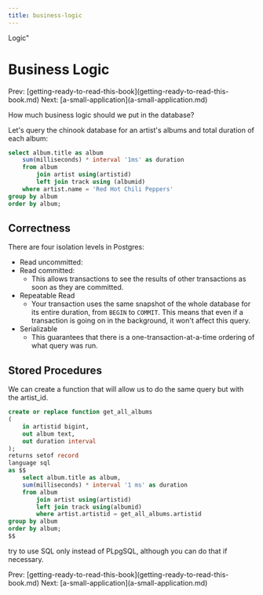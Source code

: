 ```yaml
---
title: business-logic
---
```


Logic\"

# Business Logic

Prev:
\[getting-ready-to-read-this-book](getting-ready-to-read-this-book.md)
Next:
\[a-small-application](a-small-application.md)

How much business logic should we put in the database?

Let\'s query the chinook database for an artist\'s albums and total
duration of each album:

```sql
select album.title as album
    sum(milliseconds) * interval '1ms' as duration
    from album
        join artist using(artistid)
        left join track using (albumid)
    where artist.name = 'Red Hot Chili Peppers'
group by album
order by album;
```

## Correctness

There are four isolation levels in Postgres:

- Read uncommitted:
- Read committed:
  - This allows transactions to see the results of other
    transactions as soon as they are committed.
- Repeatable Read
  - Your transaction uses the same snapshot of the whole database
    for its entire duration, from `BEGIN` to `COMMIT`. This means
    that even if a transaction is going on in the background, it
    won\'t affect this query.
- Serializable
  - This guarantees that there is a one-transaction-at-a-time
    ordering of what query was run.

## Stored Procedures

We can create a function that will allow us to do the same query but
with the artist_id.

```sql
create or replace function get_all_albums
(
    in artistid bigint,
    out album text,
    out duration interval
);
returns setof record
language sql
as $$
    select album.title as album,
    sum(milliseconds) * interval '1 ms' as duration
    from album
        join artist using(artistid)
        left join track using(albumid)
        where artist.artistid = get_all_albums.artistid
group by album
order by album;
$$
```

try to use SQL only instead of PLpgSQL, although you can do that if
necessary.

Prev:
\[getting-ready-to-read-this-book](getting-ready-to-read-this-book.md)
Next:
\[a-small-application](a-small-application.md)
